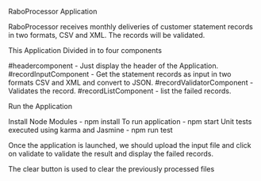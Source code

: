 RaboProcessor Application

RaboProcessor receives monthly deliveries of customer statement records in two formats, CSV and XML. The records will be validated.

This Application Divided in to four components

#headercomponent - Just display the header of the Application.
#recordInputComponent - Get the statement records as input in two formats CSV and XML and convert to JSON.
#recordValidatorComponent - Validates the record.
#recordListComponent - list the failed records.


Run the Application

Install Node Modules - npm install
To run application - npm start
Unit tests executed using karma and Jasmine - npm run test


Once the application is launched, we should upload the input file and click on validate to validate the result and display the failed records.

The clear button is used to clear the previously processed files
